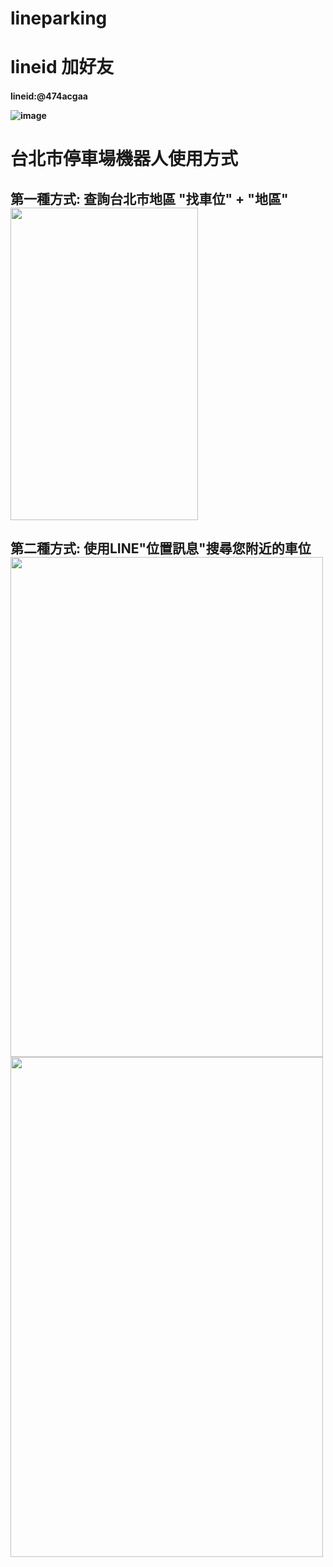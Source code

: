 # lineparking
# lineid 加好友
<h4>lineid:@474acgaa
  
  

   ![image](https://github.com/dennydam/lineparking/blob/master/lineimage/lineQRcode.png "image")
 
  

# 台北市停車場機器人使用方式
<h2> 第一種方式:
 查詢台北市地區 "找車位" + "地區"<br>
  
  
 <img width="300" height="500" src="https://github.com/dennydam/lineparking/blob/master/lineimage/lineparkpic2.jpg"/>
  
  
  
<h2> 第二種方式:
 使用LINE"位置訊息"搜尋您附近的車位

<img width="500" height="800" src="https://github.com/dennydam/lineparking/blob/master/lineimage/S__7225496.jpg"/>
  
<img width="500" height="800" src="https://github.com/dennydam/lineparking/blob/master/lineimage/S__7225498.jpg"/>
